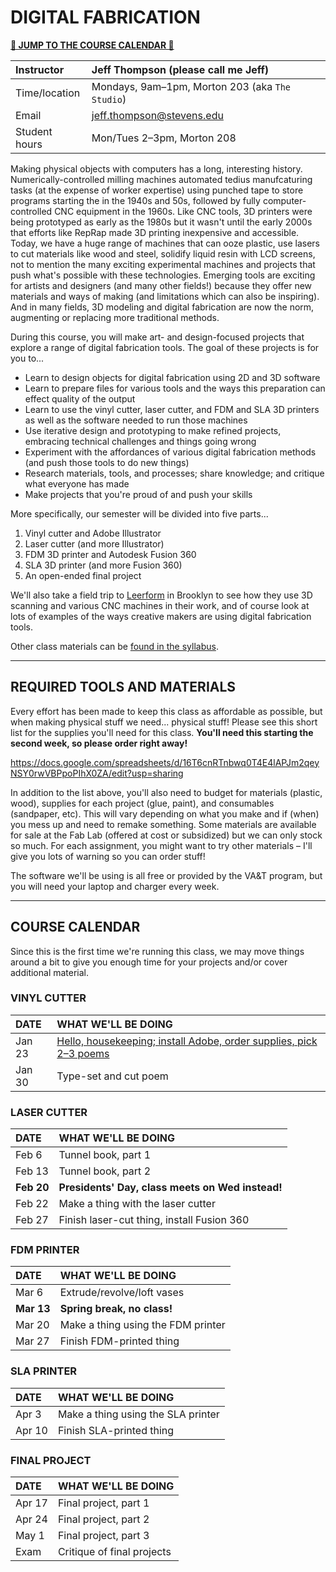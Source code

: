 # DIGITAL FABRICATION

**[🔻 JUMP TO THE COURSE CALENDAR 🔻](#course-calendar)**

| Instructor    | Jeff Thompson (please call me Jeff) |
| :------------ | :--- |
| Time/location | Mondays, 9am–1pm, Morton 203 (aka `The Studio`) |
| Email         | jeff.thompson@stevens.edu |
| Student hours | Mon/Tues 2–3pm, Morton 208 |

Making physical objects with computers has a long, interesting history. Numerically-controlled milling machines automated tedius manufcaturing tasks (at the expense of worker expertise) using punched tape to store programs starting the in the 1940s and 50s, followed by fully computer-controlled CNC equipment in the 1960s. Like CNC tools, 3D printers were being prototyped as early as the 1980s but it wasn't until the early 2000s that efforts like RepRap made 3D printing inexpensive and accessible. Today, we have a huge range of machines that can ooze plastic, use lasers to cut materials like wood and steel, solidify liquid resin with LCD screens, not to mention the many exciting experimental machines and projects that push what's possible with these technologies. Emerging tools are exciting for artists and designers (and many other fields!) because they offer new materials and ways of making (and limitations which can also be inspiring). And in many fields, 3D modeling and digital fabrication are now the norm, augmenting or replacing more traditional methods.

During this course, you will make art- and design-focused projects that explore a range of digital fabrication tools. The goal of these projects is for you to...  

+ Learn to design objects for digital fabrication using 2D and 3D software
+ Learn to prepare files for various tools and the ways this preparation can effect quality of the output
+ Learn to use the vinyl cutter, laser cutter, and FDM and SLA 3D printers as well as the software needed to run those machines
+ Use iterative design and prototyping to make refined projects, embracing technical challenges and things going wrong
+ Experiment with the affordances of various digital fabrication methods (and push those tools to do new things)
+ Research materials, tools, and processes; share knowledge; and critique what everyone has made
+ Make projects that you're proud of and push your skills

More specifically, our semester will be divided into five parts...

1. Vinyl cutter and Adobe Illustrator
2. Laser cutter (and more Illustrator)
3. FDM 3D printer and Autodesk Fusion 360
4. SLA 3D printer (and more Fusion 360)
5. An open-ended final project

We'll also take a field trip to [Leerform](https://www.leerform.com/) in Brooklyn to see how they use 3D scanning and various CNC machines in their work, and of course look at lots of examples of the ways creative makers are using digital fabrication tools.

Other class materials can be [found in the syllabus](Syllabus.md).

- - -

## REQUIRED TOOLS AND MATERIALS
Every effort has been made to keep this class as affordable as possible, but when making physical stuff we need... physical stuff! Please see this short list for the supplies you'll need for this class. **You'll need this starting the second week, so please order right away!**

https://docs.google.com/spreadsheets/d/16T6cnRTnbwq0T4E4lAPJm2qeyNSY0rwVBPpoPIhX0ZA/edit?usp=sharing

In addition to the list above, you'll also need to budget for materials (plastic, wood), supplies for each project (glue, paint), and consumables (sandpaper, etc). This will vary depending on what you make and if (when) you mess up and need to remake something. Some materials are available for sale at the Fab Lab (offered at cost or subsidized) but we can only stock so much. For each assignment, you might want to try other materials – I'll give you lots of warning so you can order stuff!

The software we'll be using is all free or provided by the VA&T program, but you will need your laptop and charger every week.

- - -

## COURSE CALENDAR  
Since this is the first time we're running this class, we may move things around a bit to give you enough time for your projects and/or cover additional material.

### VINYL CUTTER
| DATE       | WHAT WE'LL BE DOING |
| :--------- | :----- |
| Jan 23     | [Hello, housekeeping; install Adobe, order supplies, pick 2–3 poems](Week01-Hello) |
| Jan 30     | Type-set and cut poem |

### LASER CUTTER  
| DATE       | WHAT WE'LL BE DOING |
| :--------- | :----- |
| Feb 6      | Tunnel book, part 1 |
| Feb 13     | Tunnel book, part 2 |
| **Feb 20** | **Presidents' Day, class meets on Wed instead!** |
| Feb 22     | Make a thing with the laser cutter |
| Feb 27     | Finish laser-cut thing, install Fusion 360 |

### FDM PRINTER  
| DATE       | WHAT WE'LL BE DOING |
| :--------- | :----- |
| Mar 6      | Extrude/revolve/loft vases |
| **Mar 13** | **Spring break, no class!** |
| Mar 20     | Make a thing using the FDM printer |
| Mar 27     | Finish FDM-printed thing |

### SLA PRINTER  
| DATE       | WHAT WE'LL BE DOING |
| :--------- | :----- |
| Apr 3      | Make a thing using the SLA printer |
| Apr 10     | Finish SLA-printed thing |

### FINAL PROJECT  
| DATE       | WHAT WE'LL BE DOING |
| :--------- | :----- |
| Apr 17     | Final project, part 1 |
| Apr 24     | Final project, part 2 |
| May 1      | Final project, part 3 |
| Exam       | Critique of final projects |

